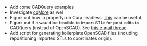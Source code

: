 * Add come CADQuery examples
* Investigate [cqMore](https://github.com/JustinSDK/cqMore) as well
* Figure out how to properly run Cura headless. [This](http://ibrieger.de/cura-commandline-wrapper.html) can be useful.
* Figure out if it would be feasible to import STLs for post-edits to CADQuery (instead of OpenSCAD).
  See [this e-mail thread](https://groups.google.com/g/cadquery/c/Gg1PU2duXoA).
* Add script for generating boilerplate OpenSCAD files (including repositioning imported STLs to coordinates origin).